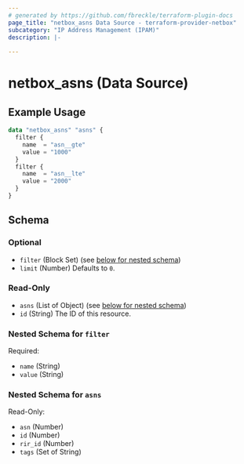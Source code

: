 ```yaml
---
# generated by https://github.com/fbreckle/terraform-plugin-docs
page_title: "netbox_asns Data Source - terraform-provider-netbox"
subcategory: "IP Address Management (IPAM)"
description: |-
  
---
```


# netbox_asns (Data Source)



## Example Usage

```terraform
data "netbox_asns" "asns" {
  filter {
    name  = "asn__gte"
    value = "1000"
  }
  filter {
    name  = "asn__lte"
    value = "2000"
  }
}
```

<!-- schema generated by tfplugindocs -->
## Schema

### Optional

- `filter` (Block Set) (see [below for nested schema](#nestedblock--filter))
- `limit` (Number) Defaults to `0`.

### Read-Only

- `asns` (List of Object) (see [below for nested schema](#nestedatt--asns))
- `id` (String) The ID of this resource.

<a id="nestedblock--filter"></a>
### Nested Schema for `filter`

Required:

- `name` (String)
- `value` (String)


<a id="nestedatt--asns"></a>
### Nested Schema for `asns`

Read-Only:

- `asn` (Number)
- `id` (Number)
- `rir_id` (Number)
- `tags` (Set of String)


